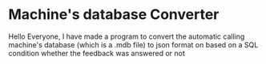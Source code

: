 # Machine's database Converter 

Hello Everyone,
I have made a program to convert the automatic calling machine's database (which is a .mdb file) to json format on based on a SQL condition whether the feedback was answered or not
